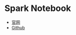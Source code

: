 # Spark Notebook
- [官网](http://spark-notebook.io/)
- [Github](https://github.com/andypetrella/spark-notebook)
